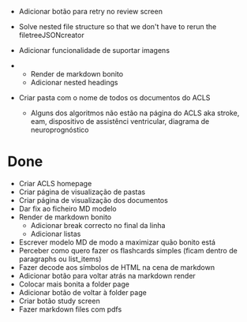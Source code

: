 - Adicionar botão para retry no review screen
- Solve nested file structure so that we don't have to rerun the filetreeJSONcreator
- Adicionar funcionalidade de suportar imagens
- - Render de markdown bonito
  - Adicionar nested headings

- Criar pasta com o nome de todos os documentos do ACLS
  - Alguns dos algoritmos não estão na página do ACLS aka stroke, eam, dispositivo de assistênci ventricular, diagrama de neuroprognóstico

# Done

- Criar ACLS homepage
- Criar página de visualização de pastas
- Criar página de visualização dos documentos
- Dar fix ao ficheiro MD modelo
- Render de markdown bonito
  - Adicionar break correcto no final da linha
  - Adicionar listas
- Escrever modelo MD de modo a maximizar quão bonito está
- Perceber como quero fazer os flashcards simples (ficam dentro de paragraphs ou list_items)
- Fazer decode aos símbolos de HTML na cena de markdown
- Adicionar botão para voltar atrás na markdown render
- Colocar mais bonita a folder page
- Adicionar botão de voltar à folder page
- Criar botão study screen
- Fazer markdown files com pdfs
